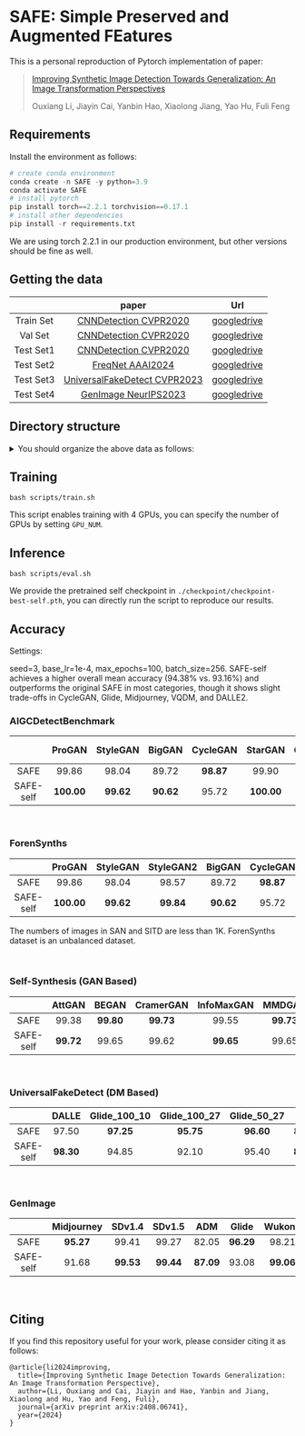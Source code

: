 # SAFE:  Simple Preserved and Augmented FEatures

This is a personal reproduction of Pytorch implementation of paper:

> [Improving Synthetic Image Detection Towards Generalization: An Image Transformation Perspectives](https://arxiv.org/abs/2408.06741)
>
> Ouxiang Li, Jiayin Cai, Yanbin Hao, Xiaolong Jiang, Yao Hu, Fuli Feng

## Requirements

Install the environment as follows:

```python
# create conda environment
conda create -n SAFE -y python=3.9
conda activate SAFE
# install pytorch 
pip install torch==2.2.1 torchvision==0.17.1
# install other dependencies
pip install -r requirements.txt
```

We are using torch 2.2.1 in our production environment, but other versions should be fine as well.

## Getting the data

|             |                            paper                             |                             Url                              |
| :---------: | :----------------------------------------------------------: | :----------------------------------------------------------: |
|  Train Set  | [CNNDetection CVPR2020](https://github.com/PeterWang512/CNNDetection)            | [googledrive](https://drive.google.com/file/d/1iVNBV0glknyTYGA9bCxT_d0CVTOgGcKh/view) |
|  Val   Set  | [CNNDetection CVPR2020](https://github.com/PeterWang512/CNNDetection)            | [googledrive](https://drive.google.com/file/d/1FU7xF8Wl_F8b0tgL0529qg2nZ_RpdVNL/view) |
|  Test Set1  | [CNNDetection CVPR2020](https://github.com/PeterWang512/CNNDetection)            | [googledrive](https://drive.google.com/file/d/1z_fD3UKgWQyOTZIBbYSaQ-hz4AzUrLC1/view) |
|  Test Set2  | [FreqNet AAAI2024](https://github.com/chuangchuangtan/FreqNet-DeepfakeDetection) | [googledrive](https://drive.google.com/drive/folders/11E0Knf9J1qlv2UuTnJSOFUjIIi90czSj?usp=sharing) |
|  Test Set3  | [UniversalFakeDetect CVPR2023](https://github.com/Yuheng-Li/UniversalFakeDetect) | [googledrive](https://drive.google.com/drive/folders/1nkCXClC7kFM01_fqmLrVNtnOYEFPtWO-?usp=sharing) |
|  Test Set4  | [GenImage NeurIPS2023](https://github.com/GenImage-Dataset/GenImage)             | [googledrive](https://drive.google.com/drive/folders/1jGt10bwTbhEZuGXLyvrCuxOI0cBqQ1FS) |

## Directory structure

<details>
<summary> You should organize the above data as follows: </summary>

```
data/datasets
|-- train_ForenSynths
|   |-- train
|   |   |-- car
|   |   |-- cat
|   |   |-- chair
|   |   |-- horse
|   |-- val
|   |   |-- car
|   |   |-- cat
|   |   |-- chair
|   |   |-- horse
|-- test1_ForenSynths/test
|   |-- biggan
|   |-- cyclegan
|   |-- deepfake
|   |-- gaugan
|   |-- progan
|   |-- stargan
|   |-- stylegan
|   |-- stylegan2
|-- test2_Self-Synthesis/test
|   |-- AttGAN
|   |-- BEGAN
|   |-- CramerGAN
|   |-- InfoMaxGAN
|   |-- MMDGAN
|   |-- RelGAN
|   |-- S3GAN
|   |-- SNGAN
|   |-- STGAN
|-- test3_Ojha/test
|   |-- dalle
|   |-- glide_100_10
|   |-- glide_100_27
|   |-- glide_50_27
|   |-- guided          # Also known as ADM.
|   |-- ldm_100
|   |-- ldm_200
|   |-- ldm_200_cfg
|-- test4_GenImage/test
|   |-- ADM
|   |-- BigGAN
|   |-- Glide
|   |-- Midjourney
|   |-- stable_diffusion_v_1_4
|   |-- stable_diffusion_v_1_5
|   |-- VQDM
|   |-- wukong
```
</details>

## Training

```
bash scripts/train.sh
```

This script enables training with 4 GPUs, you can specify the number of GPUs by setting `GPU_NUM`.

## Inference

```
bash scripts/eval.sh
```

We provide the pretrained self checkpoint in `./checkpoint/checkpoint-best-self.pth`, you can directly run the script to reproduce our results. 

## Accuracy

Settings: 

seed=3, base_lr=1e-4, max_epochs=100, batch_size=256. SAFE-self achieves a higher overall mean accuracy (94.38% vs. 93.16%) and outperforms the original SAFE in most categories, though it shows slight trade-offs in CycleGAN, Glide, Midjourney, VQDM, and DALLE2.


### AIGCDetectBenchmark

|           |   ProGAN   | StyleGAN  |  BigGAN   | CycleGAN  |  StarGAN   |  GauGAN   | StyleGAN2 |   WFIR    |    ADM    |   Glide   | Midjourney |  SD v1.4  |  SD v1.5  |   VQDM    |  Wukong   |  DALLE2   |   Mean    |
| :-------: | :--------: | :-------: | :-------: | :-------: | :--------: | :-------: | :-------: | :-------: | :-------: | :-------: | :--------: | :-------: | :-------: | :-------: | :-------: | :-------: | :-------: |
|   SAFE    |   99.86    |   98.04   |   89.72   | **98.87** |   99.90    |   91.52   |   98.57   |   51.95   |   82.05   | **96.29** | **95.27**  |   99.41   |   99.27   | **96.29** |   98.21   | **95.30** |   93.16   |
| SAFE-self | **100.00** | **99.62** | **90.62** |   95.72   | **100.00** | **95.68** | **99.84** | **70.55** | **87.09** |   93.08   |   91.68    | **99.53** | **99.44** |   93.80   | **99.06** |   94.30   | **94.38** |

&nbsp;

### ForenSynths

|           |   ProGAN   | StyleGAN  | StyleGAN2 |  BigGAN   | CycleGAN  |  StarGAN   |  GauGAN   | Deepfake  |   SITD    |    SAN    |    CRN    |   IMLE    |   WFIR    |   Mean    |
| :-------: | :--------: | :-------: | :-------: | :-------: | :-------: | :--------: | :-------: | :-------: | :-------: | :-------: | :-------: | :-------: | :-------: | :-------: |
|   SAFE    |   99.86    |   98.04   |   98.57   |   89.72   | **98.87** |   99.90    |   91.52   | **93.10** | **85.56** |   95.91   | **50.10** | **50.10** |   51.95   |   84.86   |
| SAFE-self | **100.00** | **99.62** | **99.84** | **90.62** |   95.72   | **100.00** | **95.68** |   89.82   |   81.39   | **97.95** |   50.00   |   50.00   | **70.55** | **86.25** |

The numbers of images in SAN and SITD are less than 1K. ForenSynths dataset is an unbalanced dataset.

&nbsp;

### Self-Synthesis (GAN Based)

|           |  AttGAN   |   BEGAN   | CramerGAN | InfoMaxGAN |  MMDGAN   |  RelGAN   |   S3GAN   |   SNGAN   |   STGAN   |   Mean    |
| :-------: | :-------: | :-------: | :-------: | :--------: | :-------: | :-------: | :-------: | :-------: | :-------: | :-------: |
|   SAFE    |   99.38   | **99.80** | **99.73** |   99.55    | **99.73** |   99.55   | **94.48** |   98.80   | **99.90** | **98.99** |
| SAFE-self | **99.72** |   99.65   |   99.62   | **99.65**  |   99.65   | **99.90** |   89.35   | **99.52** |   99.85   |   98.55   |

&nbsp;

### UniversalFakeDetect (DM Based)

|           |   DALLE   | Glide_100_10 | Glide_100_27 | Glide_50_27 |    ADM    |  LDM_100  |  LDM_200  | LDM_200_cfg |   Mean    |
| :-------: | :-------: | :----------: | :----------: | :---------: | :-------: | :-------: | :-------: | :---------: | :-------: |
|   SAFE    |   97.50   |  **97.25**   |  **95.75**   |  **96.60**  |   82.36   |   98.80   |   98.80   |    98.65    | **95.71** |
| SAFE-self | **98.30** |    94.85     |    92.10     |    95.40    | **82.95** | **99.55** | **99.60** |  **99.55**  |   95.29   |

&nbsp;

### GenImage

|           | Midjourney |  SDv1.4   |  SDv1.5   |    ADM    |   Glide   |  Wukong   |   VQDM    |  BigGAN   |   Mean    |
| :-------: | :--------: | :-------: | :-------: | :-------: | :-------: | :-------: | :-------: | :-------: | :-------: |
|   SAFE    | **95.27**  |   99.41   |   99.27   |   82.05   | **96.29** |   98.21   | **96.29** | **97.84** | **95.58** |
| SAFE-self |   91.68    | **99.53** | **99.44** | **87.09** |   93.08   | **99.06** |   93.80   |   96.33   |   93.15   |

&nbsp;



## Citing

If you find this repository useful for your work, please consider citing it as follows:
```
@article{li2024improving,
  title={Improving Synthetic Image Detection Towards Generalization: An Image Transformation Perspective},
  author={Li, Ouxiang and Cai, Jiayin and Hao, Yanbin and Jiang, Xiaolong and Hu, Yao and Feng, Fuli},
  journal={arXiv preprint arXiv:2408.06741},
  year={2024}
}
```
